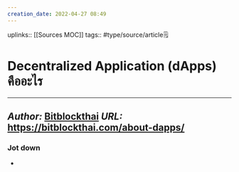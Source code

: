 ```yaml
---
creation_date: 2022-04-27 08:49
---
```


uplinks:: [[Sources MOC]]
tags:: #type/source/article🗒  

# Decentralized Application (dApps) คืออะไร
---
*Author:* [Bitblockthai](https://bitblockthai.com/author/winterrain777/)
*URL:* https://bitblockthai.com/about-dapps/
-
### Jot down
- 
